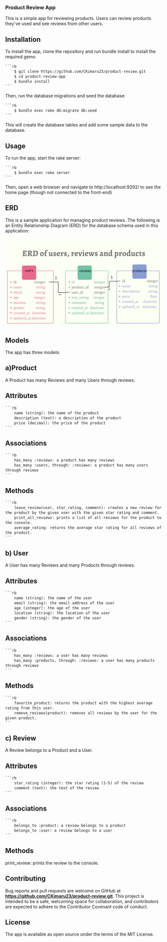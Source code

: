 ### Product Review App
This is a simple app for reviewing products. Users can review products they've used and see reviews from other users.

## Installation
To install the app, clone the repository and run bundle install to install the required gems:

    ```rb
        $ git clone https://github.com/CKimaru23/product-review.git
        $ cd product-review-app
        $ bundle install
    ```
Then, run the database migrations and seed the database:

    ```rb
        $ bundle exec rake db:migrate db:seed
    ```
This will create the database tables and add some sample data to the database.

## Usage
To run the app, start the rake server:

    ```rb
        $ bundle exec rake server
    ```
Then, open a web browser and navigate to http://localhost:9292/ to see the home page (though not connected to the front-end)

## ERD
This is a sample application for managing product reviews. The following is an Entity Relationship Diagram (ERD) for the database schema used in this application:

![ERD - Diagram](https://github.com/CKimaru23/product-review/blob/main/ERD.png)


## Models
The app has three models:

## a)Product
A Product has many Reviews and many Users through reviews.

## Attributes
    ```rb
        name (string): the name of the product
        description (text): a description of the product
        price (decimal): the price of the product
    ```
    
## Associations
    ```rb
        has_many :reviews: a product has many reviews
        has_many :users, through: :reviews: a product has many users through reviews
    ```
## Methods
    ```rb
        leave_review(user, star_rating, comment): creates a new review for the product by the given user with the given star rating and comment.
        print_all_reviews: prints a list of all reviews for the product to the console.
        average_rating: returns the average star rating for all reviews of the product.
    ```
## b) User
A User has many Reviews and many Products through reviews.

## Attributes
    ```rb
        name (string): the name of the user
        email (string): the email address of the user
        age (integer): the age of the user
        location (string): the location of the user
        gender (string): the gender of the user
    ```
## Associations
    ```rb
        has_many :reviews: a user has many reviews
        has_many :products, through: :reviews: a user has many products through reviews
    ```
## Methods
    ```rb
        favorite_product: returns the product with the highest average rating from this user.
        remove_reviews(product): removes all reviews by the user for the given product.
    ```

## c) Review
A Review belongs to a Product and a User.

## Attributes
    ```rb
        star_rating (integer): the star rating (1-5) of the review
        comment (text): the text of the review
    ```
## Associations
    ```rb
        belongs_to :product: a review belongs to a product
        belongs_to :user: a review belongs to a user
    ```
## Methods
print_review: prints the review to the console.



## Contributing
Bug reports and pull requests are welcome on GitHub at **https://github.com/CKimaru23/product-review.git**. This project is intended to be a safe, welcoming space for collaboration, and contributors are expected to adhere to the Contributor Covenant code of conduct.

## License
The app is available as open source under the terms of the MIT License.




